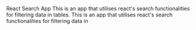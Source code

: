 React Search App
This is an app that utilises react's search functionalities for filtering data in tables.
This is an app that utilises react's search functionalities for filtering data in
